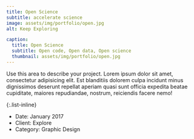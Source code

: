 ```yaml
---
title: Open Science
subtitle: accelerate science
image: assets/img/portfolio/open.jpg
alt: Keep Exploring

caption:
  title: Open Science
  subtitle: Open code, Open data, Open science
  thumbnail: assets/img/portfolio/open.jpg
---
```

Use this area to describe your project. Lorem ipsum dolor sit amet, consectetur adipisicing elit. Est blanditiis dolorem culpa incidunt minus dignissimos deserunt repellat aperiam quasi sunt officia expedita beatae cupiditate, maiores repudiandae, nostrum, reiciendis facere nemo!

{:.list-inline}
- Date: January 2017
- Client: Explore
- Category: Graphic Design


